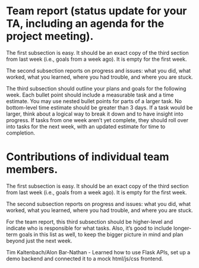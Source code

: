 # Team report (status update for your TA, including an agenda for the project meeting).

The first subsection is easy. It should be an exact copy of the third section from last week (i.e., goals from a week ago). It is empty for the first week.

The second subsection reports on progress and issues: what you did, what worked, what you learned, where you had trouble, and where you are stuck.

The third subsection should outline your plans and goals for the following week. Each bullet point should include a measurable task and a time estimate. You may use nested bullet points for parts of a larger task. No bottom-level time estimate should be greater than 3 days. If a task would be larger, think about a logical way to break it down and to have insight into progress. If tasks from one week aren’t yet complete, they should roll over into tasks for the next week, with an updated estimate for time to completion.



# Contributions of individual team members.

The first subsection is easy. It should be an exact copy of the third section from last week (i.e., goals from a week ago). It is empty for the first week.

The second subsection reports on progress and issues: what you did, what worked, what you learned, where you had trouble, and where you are stuck.

For the team report, this third subsection should be higher-level and indicate who is responsible for what tasks. Also, it’s good to include longer-term goals in this list as well, to keep the bigger picture in mind and plan beyond just the next week.

Tim Kaltenbach/Alon Bar-Nathan - Learned how to use Flask APIs, set up a demo backend and connected it to a mock html/js/css frontend.
